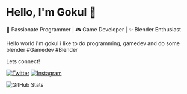 # Hello, I'm Gokul 👋

🚀 Passionate Programmer | 🎮 Game Developer | ✨ Blender Enthusiast

Hello world i'm gokul i like to do programming, gamedev and do some blender #Gamedev #Blender

Lets connect!


[![Twitter](https://img.shields.io/badge/Twitter-1DA1F2?style=for-the-badge&logo=twitter&logoColor=white)](https://twitter.com/Gokul_ov)
[![Instagram](https://img.shields.io/badge/Instagram-E4405F?style=for-the-badge&logo=instagram&logoColor=white)](https://www.instagram.com/not_.goku)

![GitHub Stats](https://github-readme-stats.vercel.app/api?username=yourusername&show_icons=true&theme=github_dark&icon_color=blue)

